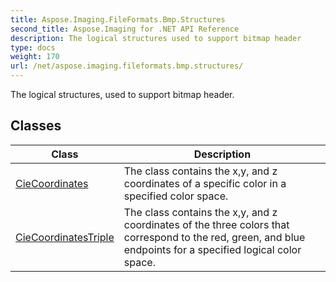 ```yaml
---
title: Aspose.Imaging.FileFormats.Bmp.Structures
second_title: Aspose.Imaging for .NET API Reference
description: The logical structures used to support bitmap header
type: docs
weight: 170
url: /net/aspose.imaging.fileformats.bmp.structures/
---
```

The logical structures, used to support bitmap header.

## Classes

| Class | Description |
| --- | --- |
| [CieCoordinates](./ciecoordinates/) | The class contains the x,y, and z coordinates of a specific color in a specified color space. |
| [CieCoordinatesTriple](./ciecoordinatestriple/) | The class contains the x,y, and z coordinates of the three colors that correspond to the red, green, and blue endpoints for a specified logical color space. |


